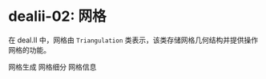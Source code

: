 # dealii-02: 网格

在 deal.II 中，网格由 `Triangulation` 类表示，该类存储网格几何结构并提供操作网格的功能。

网格生成
网格细分
网格信息
<!--stackedit_data:
eyJoaXN0b3J5IjpbLTk0MTQ1MTYyNCwtNDAzOTczOCwxMDkwOT
Q4MjldfQ==
-->